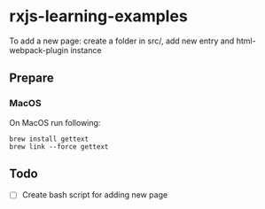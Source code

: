 # rxjs-learning-examples

To add a new page: create a folder in src/, add new entry and html-webpack-plugin instance

## Prepare

### MacOS

On MacOS run following:

``` 
brew install gettext
brew link --force gettext
```

## Todo

- [ ] Create bash script for adding new page
